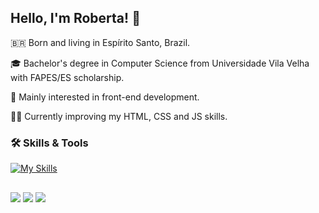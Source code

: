 ## Hello, I'm Roberta! 👋

🇧🇷 Born and living in Espírito Santo, Brazil.

🎓 Bachelor's degree in Computer Science from Universidade Vila Velha with FAPES/ES scholarship.

🌱 Mainly interested in front-end development.

✍🏼 Currently improving my HTML, CSS and JS skills.


### 🛠️ Skills & Tools
[![My Skills](https://skillicons.dev/icons?i=html,css,js,react,materialui,vscode,git,figma)](https://skillicons.dev)

##

<div> 
  <a href = "mailto:bertameyrelles@gmail.com"><img src="https://img.shields.io/badge/-Gmail-%23333?style=for-the-badge&logo=gmail&logoColor=white" target="_blank"></a>
  <a href="https://www.linkedin.com/in/roberta-meyrelles" target="_blank"><img src="https://img.shields.io/badge/-LinkedIn-%230077B5?style=for-the-badge&logo=linkedin&logoColor=white" target="_blank"></a> 
  <a href="https://codepen.io/romeyrelles" target="_blank"><img src="https://img.shields.io/badge/CodePen-black?style=for-the-badge&logo=codepen"></a>
</div>
